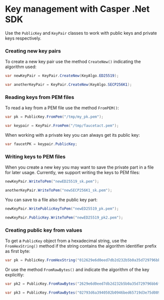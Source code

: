 # Key management with Casper .Net SDK

Use the `PublicKey` and `KeyPair` classes to work with public keys and private keys respectively.

### Creating new key pairs

To create a new key pair use the method `CreateNew()` indicating the algorithm used:

```csharp
var newKeyPair = KeyPair.CreateNew(KeyAlgo.ED25519);
```

```csharp
var anotherKeyPair = KeyPair.CreateNew(KeyAlgo.SECP256K1);
```

### Reading keys from PEM files

To read a key from a PEM file use the method `FromPEM()`:

```csharp
var pk = PublicKey.FromPem("/tmp/my_pk.pem");
```

```csharp
var keypair = KeyPair.FromPem("/tmp/faucetact.pem");
```

When working with a private key you can always get its public key:

```csharp
var faucetPK = keypair.PublicKey;
```

### Writing keys to PEM files

When you create a new key you may want to save the private part in a file for later usage. Currently, we support writing the keys to PEM files:

```csharp
newKeyPair.WriteToPem("newED25519_sk.pem");
```

```csharp
anotherKeyPair.WriteToPem("newSECP256K1_sk.pem");
```

You can save to a file also the public key part:

```csharp
newKeyPair.WritePublicKeyToPem("newED25519_pk.pem");
```

```csharp
newKeyPair.PublicKey.WriteToPem("newED25519_pk2.pem");
```

### Creating public key from values

To get a `PublicKey` object from a hexadecimal string, use the `FromHexString()` method if the string contains the algorithm identifier prefix as first byte:

```csharp
var pk = PublicKey.FromHexString("012629e6d0eed7db2d232b5b0a35d729796bb6f3cbd12811538a61de78c75870ba");
```

Or use the method `FromRawBytes()` and indicate the algorithm of the key explicitly:

```csharp
var pk2 = PublicKey.FromRawBytes("2629e6d0eed7db2d232b5b0a35d729796bb6f3cbd12811538a61de78c75870ba", KeyAlgo.ED25519);
```

```csharp
var pk3 = PublicKey.FromRawBytes("02793d6a3940502b0946bed65719d3e75d089a25b52a8fc740373c48a8031e83b3", KeyAlgo.SECP256K1);
```
